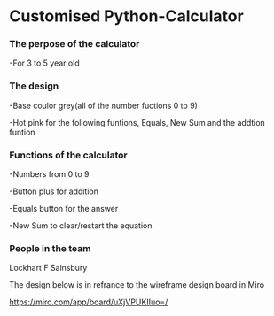 # Customised Python-Calculator

### The perpose of the calculator
-For 3 to 5 year old 

### The design 
-Base coulor grey(all of the number fuctions 0 to 9) 

-Hot pink for the following funtions, Equals, New Sum and the addtion funtion 

### Functions of the calculator 
-Numbers from 0 to 9

-Button plus for addition

-Equals button for the answer

-New Sum to clear/restart the equation

### People in the team
Lockhart F Sainsbury

The design below is in refrance to the wireframe design board in Miro

https://miro.com/app/board/uXjVPUKIIuo=/

